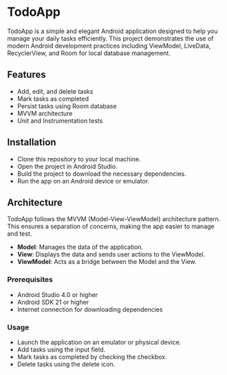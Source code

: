 # TodoApp

TodoApp is a simple and elegant Android application designed to help you manage your daily tasks efficiently. This project demonstrates the use of modern Android development practices including ViewModel, LiveData, RecyclerView, and Room for local database management.

## Features

- Add, edit, and delete tasks
- Mark tasks as completed
- Persist tasks using Room database
- MVVM architecture
- Unit and Instrumentation tests

## Installation

- Clone this repository to your local machine.
- Open the project in Android Studio.
- Build the project to download the necessary dependencies.
- Run the app on an Android device or emulator.

## Architecture

TodoApp follows the MVVM (Model-View-ViewModel) architecture pattern. This ensures a separation of concerns, making the app easier to manage and test.

- **Model**: Manages the data of the application.
- **View**: Displays the data and sends user actions to the ViewModel.
- **ViewModel**: Acts as a bridge between the Model and the View.

### Prerequisites

- Android Studio 4.0 or higher
- Android SDK 21 or higher
- Internet connection for downloading dependencies

### Usage

- Launch the application on an emulator or physical device.
- Add tasks using the input field.
- Mark tasks as completed by checking the checkbox.
- Delete tasks using the delete icon.
